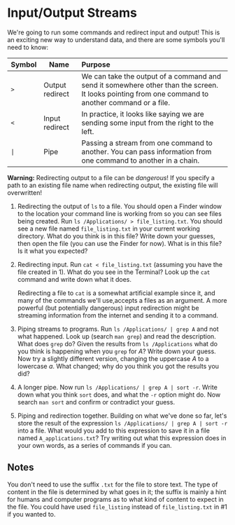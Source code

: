 # Input/Output Streams

We're going to run some commands and redirect input and output! This is an exciting new way to understand data, and there are some symbols you'll need to know:

| Symbol | Name | Purpose |
| - | - | :- |
| `>` | Output redirect | We can take the output of a command and send it somewhere other than the screen. It looks pointing from one command to another command or a file. |
| `<` | Input redirect | In practice, it looks like saying we are sending some input from the right to the left. |
| `\|` | Pipe | Passing a stream from one command to another. You can pass information from one command to another in a chain. |

**Warning:** Redirecting output to a file can be *dangerous*! If you specify a path to an existing file name when redirecting output, the existing file will overwritten!

1. Redirecting the output of `ls` to a file. You should open a Finder window to the location your command line is working from so you can see files being created. Run `ls /Applications/ > file_listing.txt`. You should see a new file named `file_listing.txt` in your current working directory. What do you think is in this file? Write down your guesses, then open the file (you can use the Finder for now). What is in this file? Is it what you expected?

2. Redirecting input. Run `cat < file_listing.txt` (assuming you have the file created in 1). What do you see in the Terminal? Look up the `cat` command and write down what it does.

    Redirecting a file to `cat` is a somewhat artificial example since it, and many of the commands we'll use,accepts a files as an argument. A more powerful (but potentially dangerous) input redirection might be streaming information from the internet and sending it to a command.

3. Piping streams to programs. Run `ls /Applications/ | grep A` and not what happened. Look up (search `man grep`) and read the description. What does `grep` do? Given the results from `ls /Applications` what do you think is happening when you `grep` for *A*? Write down your guess. Now try a slightly different version, changing the uppercase *A* to a lowercase *a*. What changed; why do you think you got the results you did?

4. A longer pipe. Now run `ls /Applications/ | grep A | sort -r`. Write down what you think `sort` does, and what the `-r` option might do. Now search `man sort` and confirm or contradict your guess.

5. Piping and redirection together. Building on what we've done so far, let's store the result of the expression `ls /Applications/ | grep A | sort -r` into a file. What would you add to this expression to save it in a file named `A_applications.txt`? Try writing out what this expression does in your own words, as a series of commands if you can.

## Notes

You don't need to use the suffix `.txt` for the file to store text. The type of content in the file is determined by what goes in it; the suffix is mainly a hint for humans and computer programs as to what kind of content to expect in the file. You could have used `file_listing` instead of `file_listing.txt` in #1 if you wanted to.
